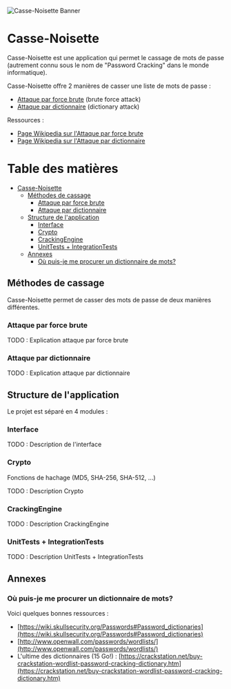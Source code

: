 ![Casse-Noisette Banner](https://github.com/440-H15/EQ16-TP3/blob/master/Documents/banner.png)

# Casse-Noisette

Casse-Noisette est une application qui permet le cassage de mots de passe (autrement connu sous le nom de "Password Cracking" dans le monde informatique). 

Casse-Noisette offre 2 manières de casser une liste de mots de passe :

* [Attaque par force brute](#attaque-par-force-brute) (brute force attack)
* [Attaque par dictionnaire](#attaque-par-dictionnaire) (dictionary attack)

Ressources :

* [Page Wikipedia sur l'Attaque par force brute](http://fr.wikipedia.org/wiki/Attaque_par_force_brute)
* [Page Wikipedia sur l'Attaque par dictionnaire](http://fr.wikipedia.org/wiki/Attaque_par_dictionnaire)

Table des matières
=================

  * [Casse-Noisette](#casse-noisette)
    * [Méthodes de cassage](#m%C3%A9thodes-de-cassage)
      * [Attaque par force brute](#attaque-par-force-brute)
      * [Attaque par dictionnaire](#attaque-par-dictionnaire)
    * [Structure de l'application](#structure-de-lapplication)
      * [Interface](#interface)
      * [Crypto](#crypto)
      * [CrackingEngine](#crackingengine)
      * [UnitTests + IntegrationTests](#unittests--integrationtests)
    * [Annexes](#annexes)
      * [Où puis-je me procurer un dictionnaire de mots?](#o%C3%B9-puis-je-me-procurer-un-dictionnaire-de-mots)


## Méthodes de cassage

Casse-Noisette permet de casser des mots de passe de deux manières différentes.

### Attaque par force brute

TODO : Explication attaque par force brute

### Attaque par dictionnaire

TODO : Explication attaque par dictionnaire

## Structure de l'application

Le projet est séparé en 4 modules :

### Interface

TODO : Description de l'interface

### Crypto

Fonctions de hachage (MD5, SHA-256, SHA-512, ...)

TODO : Description Crypto

### CrackingEngine

TODO : Description CrackingEngine

### UnitTests + IntegrationTests

TODO : Description UnitTests + IntegrationTests 

## Annexes

### Où puis-je me procurer un dictionnaire de mots?

Voici quelques bonnes ressources :

* [https://wiki.skullsecurity.org/Passwords#Password_dictionaries](https://wiki.skullsecurity.org/Passwords#Password_dictionaries)
* [http://www.openwall.com/passwords/wordlists/](http://www.openwall.com/passwords/wordlists/)
* L'ultime des dictionnaires (15 Go!) : [https://crackstation.net/buy-crackstation-wordlist-password-cracking-dictionary.htm](https://crackstation.net/buy-crackstation-wordlist-password-cracking-dictionary.htm)
